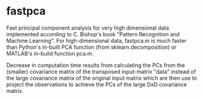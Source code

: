 # fastpca
Fast principal component analysis for very high dimensional data implemented according to C. Bishop's book "Pattern Recognition and Machine Learning". For high-dimensional data, fastpca.m is much faster than Python's in-built PCA function (from sklearn.decomposition) or MATLAB's in-build function pca.m. 

Decrease in computation time results from calculating the PCs from the (smaller) covariance matrix of the transposed input-matrix "data" instead of the large covariance matrix of the original input matrix which are then use to project the observations to achieve the PCs of the large DxD covariance matrix.
